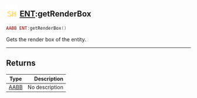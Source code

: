 ## <img src="../../.gitbook/assets/shared.png" width="32" height="32" /> [ENT](../ent/README.md):getRenderBox

```lua
AABB ENT:getRenderBox()
```

Gets the render box of the entity.

-----------------
## Returns

| Type   | Description |
| ------ | ----------: |
| [AABB](../aabb/README.md) | No description |
